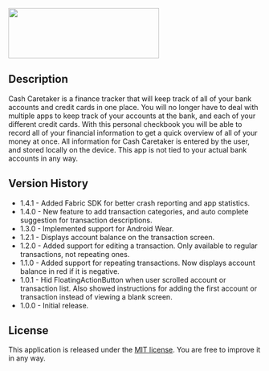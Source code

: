 [<img src="http://new.dafdealer.co.uk/image-uploads/images/google_play_icon.png" width="300" height="100">](https://play.google.com/store/apps/details?id=com.androidessence.cashcaretaker&hl=en)

Description
----

Cash Caretaker is a finance tracker that will keep track of all of your bank accounts and credit cards in one place. You will no longer have to deal with multiple apps to keep track of your accounts at the bank, and each of your different credit cards. With this personal checkbook you will be able to record all of your financial information to get a quick overview of all of your money at once.
All information for Cash Caretaker is entered by the user, and stored locally on the device. This app is not tied to your actual bank accounts in any way.

Version History
----
- 1.4.1 - Added Fabric SDK for better crash reporting and app statistics.
- 1.4.0 - New feature to add transaction categories, and auto complete suggestion for transaction descriptions.
- 1.3.0 - Implemented support for Android Wear.
- 1.2.1 - Displays account balance on the transaction screen.
- 1.2.0 - Added support for editing a transaction. Only available to regular transactions, not repeating ones.
- 1.1.0 - Added support for repeating transactions. Now displays account balance in red if it is negative.
- 1.0.1 - Hid FloatingActionButton when user scrolled account or transaction list. Also showed instructions for adding the first account or transaction instead of viewing a blank screen.
- 1.0.0 - Initial release.

License
----
This application is released under the [MIT license](https://opensource.org/licenses/MIT). You are free to improve it in any way.
